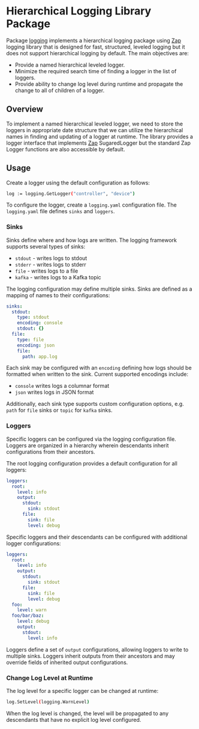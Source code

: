 # Hierarchical Logging Library Package 
Package [logging] implements a hierarchical logging package using [Zap] logging library
that is designed for fast, structured, leveled logging but it does not support 
hierarchical logging by default. The main objectives are:

- Provide a named hierarchical leveled logger.
- Minimize the required search time of finding a logger in the list of loggers.
- Provide ability to change log level during runtime and propagate the change to all of children of a logger. 

## Overview

To implement a named hierarchical leveled logger, we need to store 
the loggers in appropriate date structure that we can utilize the 
hierarchical names in finding and updating of a logger at runtime. The library provides a logger
interface that implements [Zap] SugaredLogger but the standard Zap Logger functions are also accessible by default. 

## Usage

Create a logger using the default configuration as follows: 
   
```bash
log := logging.GetLogger("controller", "device")
``` 

To configure the logger, create a `logging.yaml` configuration file. The `logging.yaml` file defines `sinks` and `loggers`.

### Sinks

Sinks define where and how logs are written. The logging framework supports several types of sinks:

* `stdout` - writes logs to stdout
* `stderr` - writes logs to stderr
* `file` - writes logs to a file
* `kafka` - writes logs to a Kafka topic

The logging configuration may define multiple sinks. Sinks are defined as a mapping of names to their configurations:

```yaml
sinks:
  stdout:
    type: stdout
    encoding: console
    stdout: {}
  file:
    type: file
    encoding: json
    file:
      path: app.log
```

Each sink may be configured with an `encoding` defining how logs should be formatted when written to the sink. Current
supported encodings include:

* `console` writes logs a columnar format
* `json` writes logs in JSON format

Additionally, each sink type supports custom configuration options, e.g. `path` for `file` sinks or `topic` for `kafka` sinks.

### Loggers

Specific loggers can be configured via the logging configuration file. Loggers are organized in a hierarchy wherein descendants
inherit configurations from their ancestors.

The root logging configuration provides a default configuration for all loggers:

```yaml
loggers:
  root:
    level: info
    output:
      stdout:
        sink: stdout
      file:
        sink: file
        level: debug
```

Specific loggers and their descendants can be configured with additional logger configurations:

```yaml
loggers:
  root:
    level: info
    output:
      stdout:
        sink: stdout
      file:
        sink: file
        level: debug
  foo:
    level: warn
  foo/bar/baz:
    level: debug
    output:
      stdout:
        level: info
```

Loggers define a set of `output` configurations, allowing loggers to write to multiple sinks. Loggers inherit outputs 
from their ancestors and may override fields of inherited output configurations.

### Change Log Level at Runtime

The log level for a specific logger can be changed at runtime:

```bash
log.SetLevel(logging.WarnLevel)
```

When the log level is changed, the level will be propagated to any descendants that have no explicit log level configured.

[logging]: https://github.com/onosproject/onos-lib-go/tree/master/pkg/logging
[Zap]: https://godoc.org/go.uber.org/zap
[Adaptive Radix Tree]: https://github.com/plar/go-adaptive-radix-tree